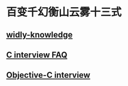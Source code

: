 # 百变千幻衡山云雾十三式


## [widly-knowledge](https://github.com/chancelee/faceOffer/blob/master/faceoffer/files/basic.md)
## [C interview FAQ](https://github.com/chancelee/faceOffer/blob/master/faceoffer/files/c_cpp_files.md)
## [Objective-C interview](https://github.com/chancelee/faceOffer/blob/master/faceoffer/files/oc.md)



